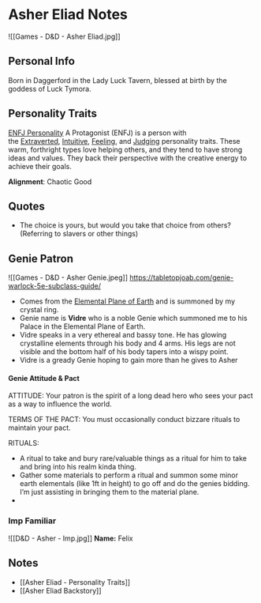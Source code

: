 
# Asher Eliad Notes
![[Games - D&D - Asher Eliad.jpg]]


## Personal Info
Born in Daggerford in the Lady Luck Tavern, blessed at birth by the goddess of Luck Tymora. 


## Personality Traits
[ENFJ Personality](https://www.16personalities.com/enfj-personality)
	A Protagonist (ENFJ) is a person with the [Extraverted](https://www.16personalities.com/articles/mind-introverted-vs-extraverted), [Intuitive](https://www.16personalities.com/articles/energy-intuitive-vs-observant), [Feeling](https://www.16personalities.com/articles/nature-thinking-vs-feeling), and [Judging](https://www.16personalities.com/articles/tactics-judging-vs-prospecting) personality traits. These warm, forthright types love helping others, and they tend to have strong ideas and values. They back their perspective with the creative energy to achieve their goals.

**Alignment**: Chaotic Good


## Quotes
- The choice is yours, but would you take that choice from others? (Referring to slavers or other things)


## Genie Patron
![[Games - D&D - Asher Genie.jpeg]]
https://tabletopjoab.com/genie-warlock-5e-subclass-guide/ 
- Comes from the [Elemental Plane of Earth](https://forgottenrealms.fandom.com/wiki/Elemental_Plane_of_Earth) and is summoned by my crystal ring. 
- Genie name is **Vidre** who is a noble Genie which summoned me to his Palace in the Elemental Plane of Earth.
- Vidre speaks in a very ethereal and bassy tone. He has glowing crystalline elements through his body and 4 arms. His legs are not visible and the bottom half of his body tapers into a wispy point. 
- Vidre is a gready Genie hoping to gain more than he gives to Asher


#### Genie Attitude & Pact 
ATTITUDE: Your patron is the spirit of a long dead hero who sees your pact as a way to influence the world. 

TERMS OF THE PACT: You must occasionally conduct bizzare rituals to maintain your pact. 

RITUALS: 

- A ritual to take and bury rare/valuable things as a ritual for him to take and bring into his realm kinda thing.
- Gather some materials to perform a ritual and summon some minor earth elementals (like 1ft in height) to go off and do the genies bidding. I’m just assisting in bringing them to the material plane.
- 


### Imp Familiar
![[D&D - Asher - Imp.jpg]]
**Name:** Felix


## Notes
 - [[Asher Eliad - Personality Traits]]
 - [[Asher Eliad Backstory]]